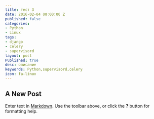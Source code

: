 ```yaml
---
title: тест 3
date: 2016-02-04 00:00:00 Z
published: false
categories:
- Python
- Linux
tags:
- django
- celery
- supervisord
layout: post
Published: true
desc: описание
keywords: Python,supervisord,celery
icon: fa-linux
---
```


## A New Post

Enter text in [Markdown](http://daringfireball.net/projects/markdown/). Use the toolbar above, or click the **?** button for formatting help.
